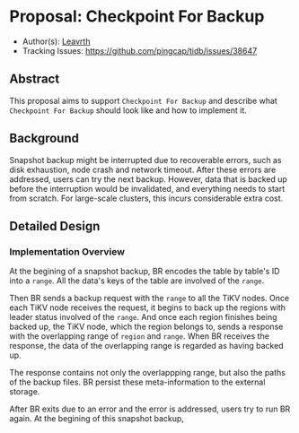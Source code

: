 # Proposal: Checkpoint For Backup
- Author(s):   [Leavrth](https://github.com/Leavrth)
- Tracking Issues: https://github.com/pingcap/tidb/issues/38647

## Abstract

This proposal aims to support `Checkpoint For Backup` and describe what `Checkpoint For Backup` should look like and how to implement it.

## Background

Snapshot backup might be interrupted due to recoverable errors, such as disk exhaustion, node crash and network timeout. After these errors are addressed, users can try the next backup. However, data that is backed up before the interruption would be invalidated, and everything needs to start from scratch. For large-scale clusters, this incurs considerable extra cost.

## Detailed Design

### Implementation Overview

At the begining of a snapshot backup, BR encodes the table by table's ID into a `range`. All the data's keys of the table are involved of the `range`.

Then BR sends a backup request with the `range` to all the TiKV nodes. Once each TiKV node receives the request, it begins to back up the regions with leader status involved of the `range`. And once each region finishes being backed up, the TiKV node, which the region belongs to, sends a response with the overlapping range of `region` and `range`. When BR receives the response, the data of the overlapping range is regarded as having backed up.

The response contains not only the overlappping range, but also the paths of the backup files. BR persist these meta-information to the external storage. 

After BR exits due to an error and the error is addressed, users try to run BR again. At the begining of this snapshot backup, 



